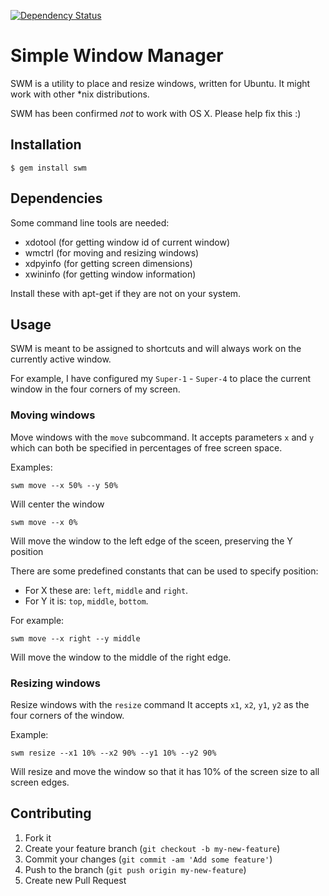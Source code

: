 [![Dependency Status](https://gemnasium.com/lasseebert/swm.png)](https://gemnasium.com/lasseebert/swm)

# Simple Window Manager

SWM is a utility to place and resize windows, written for Ubuntu. It might work with other *nix distributions.

SWM has been confirmed _not_ to work with OS X. Please help fix this :)

## Installation

    $ gem install swm

## Dependencies

Some command line tools are needed:

 - xdotool (for getting window id of current window)
 - wmctrl (for moving and resizing windows)
 - xdpyinfo (for getting screen dimensions)
 - xwininfo (for getting window information)

Install these with apt-get if they are not on your system.

## Usage

SWM is meant to be assigned to shortcuts and will always work on the currently active window.

For example, I have configured my `Super-1` - `Super-4` to place the current window in the four corners of my screen.

### Moving windows

Move windows with the `move` subcommand.
It accepts parameters `x` and `y` which can both be specified in percentages of free screen space.

Examples:

    swm move --x 50% --y 50%

Will center the window

    swm move --x 0%

Will move the window to the left edge of the sceen, preserving the Y position

There are some predefined constants that can be used to specify position:

 - For X these are: `left`, `middle` and `right`.
 - For Y it is: `top`, `middle`, `bottom`.

For example:

    swm move --x right --y middle

Will move the window to the middle of the right edge.


### Resizing windows

Resize windows with the `resize` command
It accepts `x1`, `x2`, `y1`, `y2` as the four corners of the window.

Example:

    swm resize --x1 10% --x2 90% --y1 10% --y2 90%

Will resize and move the window so that it has 10% of the screen size to all screen edges.


## Contributing

1. Fork it
2. Create your feature branch (`git checkout -b my-new-feature`)
3. Commit your changes (`git commit -am 'Add some feature'`)
4. Push to the branch (`git push origin my-new-feature`)
5. Create new Pull Request
